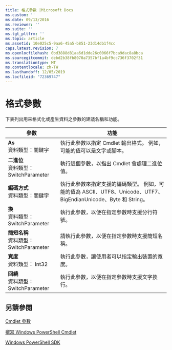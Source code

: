 ```yaml
---
title: 格式參數 |Microsoft Docs
ms.custom: ''
ms.date: 09/13/2016
ms.reviewer: ''
ms.suite: ''
ms.tgt_pltfrm: ''
ms.topic: article
ms.assetid: 10e025c5-9aa6-45a5-b851-23d14db1f4cc
caps.latest.revision: 7
ms.openlocfilehash: 0bd3888d81aa6d1dde26c0066f7bca9dac8a8bca
ms.sourcegitcommit: debd2b38fb8070a7357bf1a4bf9cc736f3702f31
ms.translationtype: MT
ms.contentlocale: zh-TW
ms.lasthandoff: 12/05/2019
ms.locfileid: "72369747"
---
```

# <a name="format-parameters"></a>格式參數

下表列出用來格式化或產生資料之參數的建議名稱和功能。

|參數|功能|
|---|---|
|**As**<br>資料類型：關鍵字|執行此參數以指定 Cmdlet 輸出格式。 例如，可能的值可以是文字或腳本。|
|**二進位**<br>資料類型： SwitchParameter|執行這個參數，以指出 Cmdlet 會處理二進位值。|
|**編碼方式**<br>資料類型：關鍵字|執行此參數來指定支援的編碼類型。 例如，可能的值為 ASCII、UTF8、Unicode、UTF7、BigEndianUnicode、Byte 和 String。|
|**換**<br>資料類型： SwitchParameter|執行此參數，以便在指定參數時支援分行符號。|
|**簡短名稱**<br>資料類型： SwitchParameter|請執行此參數，以便在指定參數時支援簡短名稱。|
|**寬度**<br>資料類型： Int32|執行此參數，讓使用者可以指定輸出裝置的寬度。|
|**回繞**<br>資料類型： SwitchParameter|執行此參數，以便在指定參數時支援文字換行。|
## <a name="see-also"></a>另請參閱

[Cmdlet 參數](./cmdlet-parameters.md)

[撰寫 Windows PowerShell Cmdlet](./writing-a-windows-powershell-cmdlet.md)

[Windows PowerShell SDK](../windows-powershell-reference.md)

